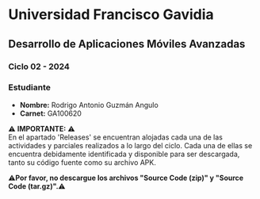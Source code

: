 # Universidad Francisco Gavidia
## Desarrollo de Aplicaciones Móviles Avanzadas
### Ciclo 02 - 2024
### Estudiante
- **Nombre:** Rodrigo Antonio Guzmán Angulo
- **Carnet:** GA100620

⚠ **IMPORTANTE:** ⚠  
En el apartado 'Releases' se encuentran alojadas cada una de las actividades y parciales realizados a lo largo del ciclo. Cada una de ellas se encuentra debidamente identificada y disponible para ser descargada, tanto su código fuente como su archivo APK.

⚠**Por favor, no descargue los archivos "Source Code (zip)" y "Source Code (tar.gz)".**⚠
